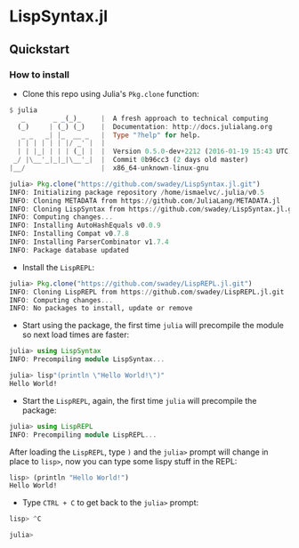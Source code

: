# LispSyntax.jl

## Quickstart

### How to install

* Clone this repo using Julia's `Pkg.clone` function:

```julia
$ julia
   _       _ _(_)_     |  A fresh approach to technical computing
  (_)     | (_) (_)    |  Documentation: http://docs.julialang.org
   _ _   _| |_  __ _   |  Type "?help" for help.
  | | | | | | |/ _' |  |
  | | |_| | | | (_| |  |  Version 0.5.0-dev+2212 (2016-01-19 15:43 UTC)
 _/ |\__'_|_|_|\__'_|  |  Commit 0b96cc3 (2 days old master)
|__/                   |  x86_64-unknown-linux-gnu

julia> Pkg.clone("https://github.com/swadey/LispSyntax.jl.git")
INFO: Initializing package repository /home/ismaelvc/.julia/v0.5
INFO: Cloning METADATA from https://github.com/JuliaLang/METADATA.jl
INFO: Cloning LispSyntax from https://github.com/swadey/LispSyntax.jl.git
INFO: Computing changes...
INFO: Installing AutoHashEquals v0.0.9
INFO: Installing Compat v0.7.8
INFO: Installing ParserCombinator v1.7.4
INFO: Package database updated
```

* Install the `LispREPL`:

```julia
julia> Pkg.clone("https://github.com/swadey/LispREPL.jl.git")
INFO: Cloning LispREPL from https://github.com/swadey/LispREPL.jl.git
INFO: Computing changes...
INFO: No packages to install, update or remove
```

* Start using the package, the first time `julia` will precompile the module so next load times are faster:

```julia
julia> using LispSyntax
INFO: Precompiling module LispSyntax...

julia> lisp"(println \"Hello World!\")"
Hello World!
```

* Start the `LispREPL`, again, the first time `julia` will precompile the package:

```julia
julia> using LispREPL
INFO: Precompiling module LispREPL...
```

After loading the `LispREPL`, type `)` and the `julia>` prompt will change in place to `lisp>`, now you can type some lispy stuff in the REPL:

```julia
lisp> (println "Hello World!")
Hello World!
```

* Type `CTRL + C` to get back to the `julia>` prompt:

```julia
lisp> ^C

julia>
```
    


